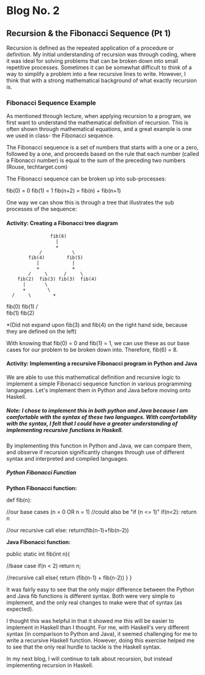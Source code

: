 # Blog No. 2
## Recursion & the Fibonacci Sequence (Pt 1)

Recursion is defined as the repeated application of a procedure or definition. My initial understanding of recursion was through coding, where it was ideal for solving problems that can be broken down into small repetitive processes. Sometimes it can be somewhat difficult to think of a way to simplify a problem into a few recursive lines to write. However, I think that with a strong mathematical background of what exactly recursion is.

### Fibonacci Sequence Example

As mentioned through lecture, when applying recursion to a program, we first want to understand the mathematical definition of recursion. This is often shown through mathematical equations, and a great example is one we used in class- the Fibonacci sequence.

The Fibonacci sequence is a set of numbers that starts with a one or a zero, followed by a one, and proceeds based on the rule that each number (called a Fibonacci number) is equal to the sum of the preceding two numbers (Rouse, techtarget.com)

The Fibonacci sequence can be broken up into sub-processes:

fib(0) = 0
fib(1) = 1
fib(n+2) = fib(n) + fib(n+1)  

One way we can show this is through a tree that illustrates the sub processes of the sequence:

#### Activity: Creating a Fibonacci tree diagram

                    fib(6)
                      |
                      +
                /           \
            fib(4)        fib(5)
               |            |
               +            +
            /     \      /     \
        fib(2)  fib(3) fib(3)  fib(4)
          |       \
          +        \
      /     \        +
  fib(0)  fib(1)   /   \
                fib(1) fib(2)

*(Did not expand upon fib(3) and fib(4) on the right hand side, because they are defined on the left)

With knowing that fib(0) = 0 and fib(1) = 1, we can use these as our base cases for our problem to be broken down into.
Therefore, fib(6) = 8.

#### Activity: Implementing a recursive Fibonacci program in Python and Java

We are able to use this mathematical definition and recursive logic to implement a simple Fibonacci sequence function in various programming languages. Let's implement them in Python and Java before moving onto Haskell.

##### Note: I chose to implement this in both python and Java because I am comfortable with the syntax of these two languages. With comfortability with the syntax, I felt that I could have a greater understanding of implementing recursive functions in Haskell.

By implementing this function in Python and Java, we can compare them, and observe if recursion significantly changes through use of different syntax and interpreted and compiled languages.

##### Python Fibonacci Function

**Python Fibonacci function:**

def fib(n):

  //our base cases (n = 0 OR n = 1)
  //could also be "if (n <= 1)"
  if(n<2):
    return n

  //our recursive call
  else:
    return(fib(n-1)+fib(n-2))

**Java Fibonacci function:**

public static int fib(int n){

  //base case
  if(n < 2) return n;

  //recursive call
  else{
    return (fib(n-1) + fib(n-2))
  }
}

It was fairly easy to see that the only major difference between the Python and Java fib functions is different syntax. Both were very simple to implement, and the only real changes to make were that of syntax (as expected).

I thought this was helpful in that it showed me this will be easier to implement in Haskell than I thought. For me, with Haskell's very different syntax (in comparison to Python and Java), it seemed challenging for me to write a recursive Haskell function. However, doing this exercise helped me to see that the only real hurdle to tackle is the Haskell syntax.

In my next blog, I will continue to talk about recursion, but instead implementing recursion in Haskell. 
